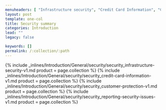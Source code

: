 ```yaml
---
menuheaders: [ "Infrastructure security", "Credit Card Information", "Customer protection", "Reporting security issues" ]
layout: post
template: one-col
title: Security summary
categories: Introduction
lead: ""
legacy: false

keywords: []
permalink: /:collection/:path
---
```





<a href="#infrastructure-security"></a>{% include _inlines/Introduction/General/security/security_infrastructure-security-v1.md  product = page.collection %}
<a href="#credit-card-information"></a>{% include _inlines/Introduction/General/security/security_credit-card-information-v1.md  product = page.collection %}
<a href="#customer-protection"></a>{% include _inlines/Introduction/General/security/security_customer-protection-v1.md  product = page.collection %}
<a href="#reporting-security-issues"></a>{% include _inlines/Introduction/General/security/security_reporting-security-issues-v1.md  product = page.collection %}